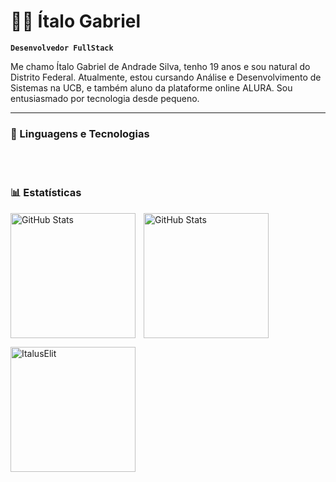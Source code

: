 # 👨‍💻 Ítalo Gabriel

**`Desenvolvedor FullStack`**

Me chamo Ítalo Gabriel de Andrade Silva, tenho 19 anos e sou natural do Distrito Federal. Atualmente, estou cursando Análise e Desenvolvimento de Sistemas na UCB, e também aluno da plataforme online ALURA. Sou entusiasmado por tecnologia desde pequeno.


---

### 🤖 Linguagens e Tecnologias

<br/>
<br/>

### 📊 Estatísticas

<p>
  <img 
    align="left" 
    alt="GitHub Stats" 
    height="200" 
    style="padding-right: 10px;" 
    src="https://github-readme-stats.vercel.app/api?username=italuselit&show_icons=true&theme=tokyonight&include_all_commits=true&locale=pt-br" 
  />

<img 
      align="center" 
      alt="GitHub Stats" 
      height="200" 
      src="https://github-readme-stats.vercel.app/api/top-langs/?username=italuselit&theme=tokyonight&layout=compact&custom_title=Tecnologias&langs_count=9" 
  />
</p>
<p>
<img align="center" 
   height="200" 
  src="https://github-readme-streak-stats.herokuapp.com/?user=italuselit&theme=tokyonight&layout=compact" alt="ItalusElit" />
</p>
